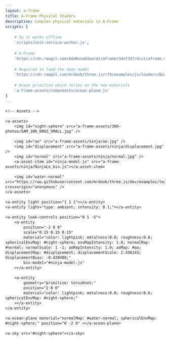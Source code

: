 ```yaml
---
layout: a-frame
title: A-Frame Physical Shaders
description: Complex physical materials in A-Frame
scripts: [

	# So it works offline
	'scripts/init-service-worker.js',

	# A-Frame
	'https://cdn.rawgit.com/AdaRoseEdwards/aframe/3def347/dist/aframe.min.js', # A-Frame 0.3

	# Required to load the demo model
	'https://cdn.rawgit.com/mrdoob/three.js/r79/examples/js/loaders/BinaryLoader.js',

	# Ocean primitive which relies on the new materials
	'a-frame-assets/components/ocean-plane.js'
]
---
```


<a-scene inspector stats physics="debug: true">

	<!-- Assets -->

	<a-assets>
		<img id="night-sphere" src="a-frame-assets/360-photos/SAM_100_0063_SMALL.jpg" />

		<img id="ao" src="a-frame-assets/ninja/ao.jpg" />
		<img id="displacement" src="a-frame-assets/ninja/displacement.jpg" />
		<img id="normal" src="a-frame-assets/ninja/normal.jpg" />
		<a-asset-item id="ninja-model-js" src="a-frame-assets/ninja/NinjaLo_bin.js"></a-asset-item>

		<img id="water-normal" src="https://raw.githubusercontent.com/mrdoob/three.js/dev/examples/textures/waternormals.jpg" crossorigin="anonymous" />
	</a-assets>

	<a-entity light position="1 1 1"></a-entity>
	<a-entity light="type: ambient; intensity: 0.1;"></a-entity>

	<a-entity look-controls position="0 1 -5">
		<a-entity
			position="-2 0 0"
			scale="0.15 0.15 0.15"
			material="color: lightpink; metalness:0.8; roughness:0.6; sphericalEnvMap: #night-sphere; envMapIntensity: 1.0; normalMap: #normal; normalScale: 1 -1; aoMapIntensity: 1.0; aoMap: #ao; displacementMap: #displacement; displacementScale: 2.436143; displacementBias: -0.428408;"
			bin-model="#ninja-model-js"
		></a-entity>

		<a-entity
			geometry="primitive: torusKnot;"
			position="2 0 0"
			material="color: lightpink; metalness:0.8; roughness:0.6; sphericalEnvMap: #night-sphere;"
		></a-entity>
	</a-entity>

	<a-ocean-plane material="normalMap: #water-normal; sphericalEnvMap: #night-sphere;" position="0 -2 0" ></a-ocean-plane>

	<a-sky src="#night-sphere"></a-sky>

</a-scene>

<!-- Pay no attention to that man behind the curtain -->
<!-- This script is just loading the demo model from the THREE.js examples -->

<script>

AFRAME.registerComponent('bin-model', {

	dependencies: ['material'],

	schema: {
		type: 'src'
	},

	init: function () {
		this.loader = new THREE.BinaryLoader();
		this.el.getOrCreateObject3D('mesh', THREE.Mesh);
	},

	update: function () {
		var url = this.data;
		var self = this;
		var el = this.el;

		if (!url) { return; }

		this.loader.load( url, function( geometry ) {
			var mesh = el.getObject3D('mesh');
			geometry.faceVertexUvs[ 1 ] = geometry.faceVertexUvs[ 0 ]; // 2nd set of UVs required for aoMap
			mesh.geometry = geometry;
			mesh.material = el.components.material.material;
			el.emit('model-loaded', {format: 'bin', model: mesh});
		} );
	},

	remove: function () {
		if (this.getObject3D('mesh')) this.el.removeObject3D('mesh');
	}
});
</script>